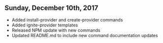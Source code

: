 ## Sunday, December 10th, 2017

- Added install-provider and create-provider commands
- Added ignite-provider templates
- Released NPM update with new commands
- Updated README.md to include new command documentation updates